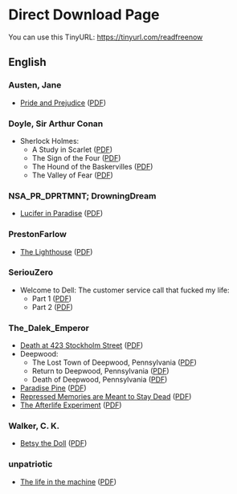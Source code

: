 <!--- This file is generated with generate-direct-download.py - don't edit it manually --->
# Direct Download Page
You can use this TinyURL: https://tinyurl.com/readfreenow

## English

### Austen, Jane
* [Pride and Prejudice](https%3A//github.com/MartinThoma/free-books/tree/master/Austen/Pride%20and%20Prejudice) ([PDF](https://raw.githubusercontent.com/MartinThoma/free-books/master/Austen/Pride%20and%20Prejudice/pride-and-prejudice.pdf))

### Doyle, Sir Arthur Conan
* Sherlock Holmes:
    * A Study in Scarlet ([PDF](https://raw.githubusercontent.com/MartinThoma/free-books/master/Doyle/Sherlock%20Holmes/01%20-%20A%20Study%20in%20Scarlet/01-A-Study-in-Scarlet.pdf))
    * The Sign of the Four ([PDF](https://raw.githubusercontent.com/MartinThoma/free-books/master/Doyle/Sherlock%20Holmes/02%20-%20The%20Sign%20of%20the%20Four/02-The-Sign-of-the-Four.pdf))
    * The Hound of the Baskervilles ([PDF](https://raw.githubusercontent.com/MartinThoma/free-books/master/Doyle/Sherlock%20Holmes/03%20-%20The%20Hound%20of%20the%20Baskervilles/03-The-Hound-of-the-Baskervilles.pdf))
    * The Valley of Fear ([PDF](https://raw.githubusercontent.com/MartinThoma/free-books/master/Doyle/Sherlock%20Holmes/04%20-%20The%20Valley%20of%20Fear/04-The-Valley-of-Fear.pdf))

### NSA_PR_DPRTMNT; DrowningDream
* [Lucifer in Paradise](https%3A//github.com/MartinThoma/free-books/tree/master/Reddit-writingpromt/Lucifer-in-Paradise) ([PDF](https://raw.githubusercontent.com/MartinThoma/free-books/master/Reddit-writingpromt/Lucifer-in-Paradise/Lucifer-in-Paradise.pdf))

### PrestonFarlow
* [The Lighthouse](https%3A//github.com/MartinThoma/free-books/tree/master/Reddit-nosleep/The-Lighthouse) ([PDF](https://raw.githubusercontent.com/MartinThoma/free-books/master/Reddit-nosleep/The-Lighthouse/The-Lighthouse.pdf))

### SeriouZero
* Welcome to Dell: The customer service call that fucked my life:
    * Part 1 ([PDF](https://raw.githubusercontent.com/MartinThoma/free-books/master/Reddit-nosleep/SeriouZero/Welcome-to-Dell/Part-1/Welcome-to-Dell-Part-1.pdf))
    * Part 2 ([PDF](https://raw.githubusercontent.com/MartinThoma/free-books/master/Reddit-nosleep/SeriouZero/Welcome-to-Dell/Part-2/Welcome-to-Dell-Part-2.pdf))

### The_Dalek_Emperor
* [Death at 423 Stockholm Street](https%3A//github.com/MartinThoma/free-books/tree/master/Reddit-nosleep/The-Dalek-Emperor/Death-at-423-Stockholm-Street) ([PDF](https://raw.githubusercontent.com/MartinThoma/free-books/master/Reddit-nosleep/The-Dalek-Emperor/Death-at-423-Stockholm-Street/Death-at-423-Stockholm-Street.pdf))
* Deepwood:
    * The Lost Town of Deepwood, Pennsylvania ([PDF](https://raw.githubusercontent.com/MartinThoma/free-books/master/Reddit-nosleep/The-Dalek-Emperor/Deepwood-series/1-The-Lost-Town-of-Deepwood-Pennsylvania/The-Lost-Town-of-Deepwood-Pennsylvania.pdf))
    * Return to Deepwood, Pennsylvania ([PDF](https://raw.githubusercontent.com/MartinThoma/free-books/master/Reddit-nosleep/The-Dalek-Emperor/Deepwood-series/2-Return-to-Deepwood%2C-Pennsylvania/Return-to-Deepwood%2C-Pennsylvania.pdf))
    * Death of Deepwood, Pennsylvania ([PDF](https://raw.githubusercontent.com/MartinThoma/free-books/master/Reddit-nosleep/The-Dalek-Emperor/Deepwood-series/3-Death-of-Deepwood%2C-Pennsylvania/Death-of-Deepwood%2C-Pennsylvania.pdf))
* [Paradise Pine](https%3A//github.com/MartinThoma/free-books/tree/master/Reddit-nosleep/The-Dalek-Emperor/Paradise-Pine) ([PDF](https://raw.githubusercontent.com/MartinThoma/free-books/master/Reddit-nosleep/The-Dalek-Emperor/Paradise-Pine/Paradise-Pine.pdf))
* [Repressed Memories are Meant to Stay Dead](https%3A//github.com/MartinThoma/free-books/tree/master/Reddit-nosleep/The-Dalek-Emperor/Repressed-Memories-are-Meant-to-Stay-Dead) ([PDF](https://raw.githubusercontent.com/MartinThoma/free-books/master/Reddit-nosleep/The-Dalek-Emperor/Repressed-Memories-are-Meant-to-Stay-Dead/Repressed-Memories-are-Meant-to-Stay-Dead.pdf))
* [The Afterlife Experiment](https%3A//github.com/MartinThoma/free-books/tree/master/Reddit-nosleep/The-Dalek-Emperor/The-Afterlife-Experiment) ([PDF](https://raw.githubusercontent.com/MartinThoma/free-books/master/Reddit-nosleep/The-Dalek-Emperor/The-Afterlife-Experiment/The-Afterlife-Experiment.pdf))

### Walker, C. K.
* [Betsy the Doll](https%3A//github.com/MartinThoma/free-books/tree/master/Reddit-nosleep/The-Dalek-Emperor/Betsy-the-Doll) ([PDF](https://raw.githubusercontent.com/MartinThoma/free-books/master/Reddit-nosleep/The-Dalek-Emperor/Betsy-the-Doll/Betsy-the-Doll.pdf))

### unpatriotic
* [The life in the machine](https%3A//github.com/MartinThoma/free-books/tree/master/Reddit-nosleep/The-life-in-the-machine) ([PDF](https://raw.githubusercontent.com/MartinThoma/free-books/master/Reddit-nosleep/The-life-in-the-machine/The-life-in-the-machine.pdf))
